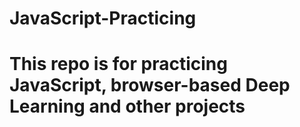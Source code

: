 # JavaScript-Practicing
# This repo is for practicing JavaScript, browser-based Deep Learning and other projects
